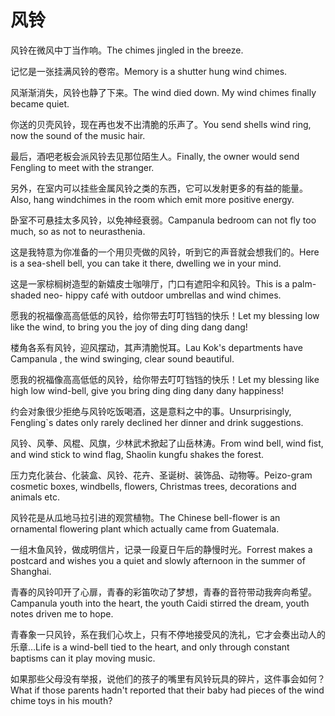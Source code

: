 # 风铃

<p><span class="chinese">风铃在微风中丁当作响。</span><span class="english">The chimes jingled in the breeze.</span></p>

<p><span class="chinese">记忆是一张挂满风铃的卷帘。</span><span class="english">Memory is a shutter hung wind chimes.</span></p>

<p><span class="chinese">风渐渐消失，风铃也静了下来。</span><span class="english">The wind died down. My wind chimes finally became quiet.</span></p>

<p><span class="chinese">你送的贝壳风铃，现在再也发不出清脆的乐声了。</span><span class="english">You send shells wind ring, now the sound of the music hair.</span></p>

<p><span class="chinese">最后，酒吧老板会派风铃去见那位陌生人。</span><span class="english">Finally, the owner would send Fengling to meet with the stranger.</span></p>

<p><span class="chinese">另外，在室内可以挂些金属风铃之类的东西，它可以发射更多的有益的能量。</span><span class="english">Also, hang windchimes in the room which emit more positive energy.</span></p>

<p><span class="chinese">卧室不可悬挂太多风铃，以免神经衰弱。</span><span class="english">Campanula bedroom can not fly too much, so as not to neurasthenia.</span></p>

<p><span class="chinese">这是我特意为你准备的一个用贝壳做的风铃，听到它的声音就会想我们的。</span><span class="english">Here is a sea-shell bell, you can take it there, dwelling we in your mind.</span></p>

<p><span class="chinese">这是一家棕榈树造型的新嬉皮士咖啡厅，门口有遮阳伞和风铃。</span><span class="english">This is a palm-shaded neo- hippy café with outdoor umbrellas and wind chimes.</span></p>

<p><span class="chinese">愿我的祝福像高高低低的风铃，给你带去叮叮铛铛的快乐！</span><span class="english">Let my blessing low like the wind, to bring you the joy of ding ding dang dang!</span></p>

<p><span class="chinese">楼角各系有风铃，迎风摆动，其声清脆悦耳。</span><span class="english">Lau Kok's departments have Campanula , the wind swinging, clear sound beautiful.</span></p>

<p><span class="chinese">愿我的祝福像高高低低的风铃，给你带去叮叮铛铛的快乐！</span><span class="english">Let my blessing like high low wind-bell, give you bring ding ding dany dany happiness!</span></p>

<p><span class="chinese">约会对象很少拒绝与风铃吃饭喝酒，这是意料之中的事。</span><span class="english">Unsurprisingly, Fengling`s dates only rarely declined her dinner and drink suggestions.</span></p>

<p><span class="chinese">风铃、风拳、风棍、风旗，少林武术掀起了山岳林涛。</span><span class="english">From wind bell, wind fist, and wind stick to wind flag, Shaolin kungfu shakes the forest.</span></p>

<p><span class="chinese">压力克化装台、化装盒、风铃、花卉、圣诞树、装饰品、动物等。</span><span class="english">Peizo-gram cosmetic boxes, windbells, flowers, Christmas trees, decorations and animals etc.</span></p>

<p><span class="chinese">风铃花是从瓜地马拉引进的观赏植物。</span><span class="english">The Chinese bell-flower is an ornamental flowering plant which actually came from Guatemala.</span></p>

<p><span class="chinese">一组木鱼风铃，做成明信片，记录一段夏日午后的静慢时光。</span><span class="english">Forrest makes a postcard and wishes you a quiet and slowly afternoon in the summer of Shanghai.</span></p>

<p><span class="chinese">青春的风铃叩开了心扉，青春的彩笛吹动了梦想，青春的音符带动我奔向希望。</span><span class="english">Campanula youth into the heart, the youth Caidi stirred the dream, youth notes driven me to hope.</span></p>

<p><span class="chinese">青春象一只风铃，系在我们心坎上，只有不停地接受风的洗礼，它才会奏出动人的乐章…</span><span class="english">Life is a wind-bell tied to the heart, and only through constant baptisms can it play moving music.</span></p>

<p><span class="chinese">如果那些父母没有举报，说他们的孩子的嘴里有风铃玩具的碎片，这件事会如何？</span><span class="english">What if those parents hadn't reported that their baby had pieces of the wind chime toys in his mouth?</span></p>

